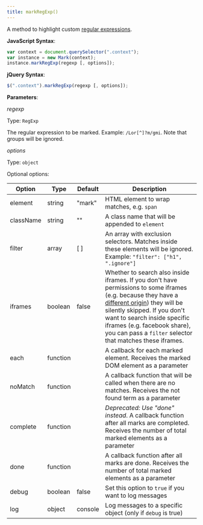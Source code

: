```yaml
---
title: markRegExp()
---
```


A method to highlight custom [regular expressions][regexp].

**JavaScript Syntax**:

```javascript
var context = document.querySelector(".context");
var instance = new Mark(context);
instance.markRegExp(regexp [, options]);
```

**jQuery Syntax**:

```javascript
$(".context").markRegExp(regexp [, options]);
```

**Parameters**:

_regexp_

Type: `RegExp`

The regular expression to be marked. Example: `/Lor[^]?m/gmi`. Note that groups
will be ignored.

_options_

Type: `object`

Optional options:

| Option    | Type     | Default | Description                                                                                                                                                                                                                                                                                                    |
|-----------|----------|---------|----------------------------------------------------------------------------------------------------------------------------------------------------------------------------------------------------------------------------------------------------------------------------------------------------------------|
| element   | string   | "mark"  | HTML element to wrap matches, e.g. `span`                                                                                                                                                                                                                                                                      |
| className | string   | ""      | A class name that will be appended to `element`                                                                                                                                                                                                                                                                |
| filter    | array    | [ ]     | An array with exclusion selectors. Matches inside these elements will be ignored. Example: `"filter": ["h1", ".ignore"]`                                                                                                                                                                                       |
| iframes   | boolean  | false   | Whether to search also inside iframes. If you don't have permissions to some iframes (e.g. because they have a [different origin][SOP]) they will be silently skipped. If you don't want to search inside specific iframes (e.g. facebook share), you can pass a `filter` selector that matches these iframes. |
| each      | function |         | A callback for each marked element. Receives the marked DOM element as a parameter                                                                                                                                                                                                                             |
| noMatch   | function |         | A callback function that will be called when there are no matches. Receives the not found term as a parameter                                                                                                                                                                                                  |
| complete  | function |         | _Deprecated: Use "done" instead_. A callback function after all marks are completed. Receives the number of total marked elements as a parameter                                                                                                                                                               |
| done      | function |         | A callback function after all marks are done. Receives the number of total marked elements as a parameter                                                                                                                                                                                                      |
| debug     | boolean  | false   | Set this option to `true` if you want to log messages                                                                                                                                                                                                                                                          |
| log       | object   | console | Log messages to a specific object (only if  `debug` is true)                                                                                                                                                                                                                                                   |

[SOP]: https://en.wikipedia.org/wiki/Same-origin_policy
[regexp]: https://developer.mozilla.org/en-US/docs/Web/JavaScript/Guide/Regular_Expressions

